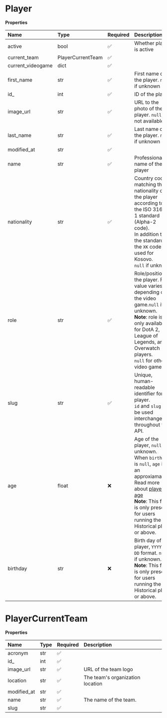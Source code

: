# Player

**Properties**

| Name              | Type              | Required | Description                                                                                                                                                                                                                                    |
| :---------------- | :---------------- | :------- | :--------------------------------------------------------------------------------------------------------------------------------------------------------------------------------------------------------------------------------------------- |
| active            | bool              | ✅       | Whether player is active                                                                                                                                                                                                                       |
| current_team      | PlayerCurrentTeam | ✅       |                                                                                                                                                                                                                                                |
| current_videogame | dict              | ✅       |                                                                                                                                                                                                                                                |
| first_name        | str               | ✅       | First name of the player. `null` if unknown                                                                                                                                                                                                    |
| id\_              | int               | ✅       | ID of the player                                                                                                                                                                                                                               |
| image_url         | str               | ✅       | URL to the photo of the player. `null` if not available.                                                                                                                                                                                       |
| last_name         | str               | ✅       | Last name of the player. `null` if unknown                                                                                                                                                                                                     |
| modified_at       | str               | ✅       |                                                                                                                                                                                                                                                |
| name              | str               | ✅       | Professional name of the player                                                                                                                                                                                                                |
| nationality       | str               | ✅       | Country code matching the nationality of the player according to the ISO 3166-1 standard (Alpha-2 code). <br/>In addition to the standard, the `XK` code is used for Kosovo. <br/>`null` if unknown                                            |
| role              | str               | ✅       | Role/position of the player. Field value varies depending on the video game.`null` if unknown. <br/>**Note**: role is only available for DotA 2, League of Legends, and Overwatch players. <br/>`null` for other video games.                  |
| slug              | str               | ✅       | Unique, human-readable identifier for the player. <br/>`id` and `slug` can be used interchangeably throughout the API.                                                                                                                         |
| age               | float             | ❌       | Age of the player, `null` if unknown. When `birthday` is `null`, `age` is an approxiamation. Read more about [players' age](/docs/about-players-age) <br/>**Note**: This field is only present for users running the Historical plan or above. |
| birthday          | str               | ❌       | Birth day of the player, `YYYY-MM-DD` format. `null` if unknown. <br/>**Note**: This field is only present for users running the Historical plan or above.                                                                                     |

# PlayerCurrentTeam

**Properties**

| Name        | Type | Required | Description                      |
| :---------- | :--- | :------- | :------------------------------- |
| acronym     | str  | ✅       |                                  |
| id\_        | int  | ✅       |                                  |
| image_url   | str  | ✅       | URL of the team logo             |
| location    | str  | ✅       | The team's organization location |
| modified_at | str  | ✅       |                                  |
| name        | str  | ✅       | The name of the team.            |
| slug        | str  | ✅       |                                  |
